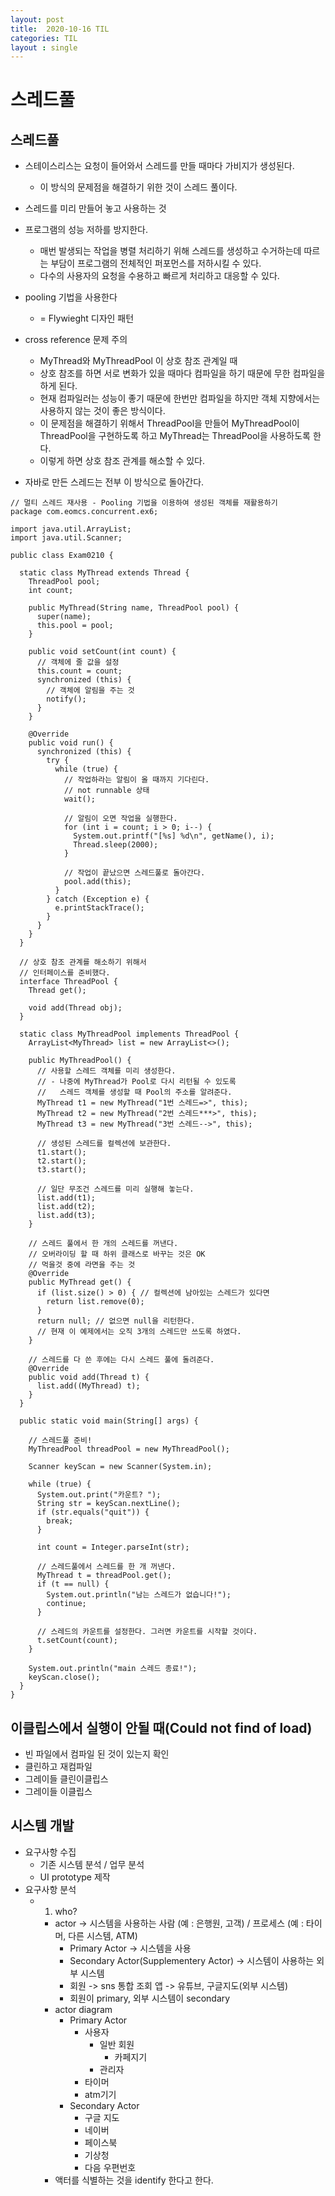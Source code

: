 ```yaml
---
layout: post
title:  2020-10-16 TIL
categories: TIL
layout : single
---
```


# 스레드풀

## 스레드풀
- 스테이스리스는 요청이 들어와서 스레드를 만들 때마다 가비지가 생성된다.
    - 이 방식의 문제점을 해결하기 위한 것이 스레드 풀이다.
- 스레드를 미리 만들어 놓고 사용하는 것
- 프로그램의 성능 저하를 방지한다.
    - 매번 발생되는 작업을 병렬 처리하기 위해 스레드를 생성하고 수거하는데 따르는 부담이 프로그램의 전체적인 퍼포먼스를 저하시킬 수 있다.
    - 다수의 사용자의 요청을 수용하고 빠르게 처리하고 대응할 수 있다.
- pooling 기법을 사용한다
    - = Flywieght 디자인 패턴

- cross reference 문제 주의
    - MyThread와 MyThreadPool 이 상호 참조 관계일 때
    - 상호 참조를 하면 서로 변화가 있을 때마다 컴파일을 하기 때문에 무한 컴파일을 하게 된다.
    - 현재 컴파일러는 성능이 좋기 때문에 한번만 컴파일을 하지만 객체 지향에서는 사용하지 않는 것이 좋은 방식이다.
    - 이 문제점을 해결하기 위해서 ThreadPool을 만들어 MyThreadPool이 ThreadPool을 구현하도록 하고 MyThread는 ThreadPool을 사용하도록 한다. 
    - 이렇게 하면 상호 참조 관계를 해소할 수 있다.

- 자바로 만든 스레드는 전부 이 방식으로 돌아간다.

```
// 멀티 스레드 재사용 - Pooling 기법을 이용하여 생성된 객체를 재활용하기
package com.eomcs.concurrent.ex6;

import java.util.ArrayList;
import java.util.Scanner;

public class Exam0210 {

  static class MyThread extends Thread {
    ThreadPool pool;
    int count;

    public MyThread(String name, ThreadPool pool) {
      super(name);
      this.pool = pool;
    }

    public void setCount(int count) {
      // 객체에 줄 값을 설정
      this.count = count;
      synchronized (this) {
        // 객체에 알림을 주는 것
        notify();
      }
    }

    @Override
    public void run() {
      synchronized (this) {
        try {
          while (true) {
            // 작업하라는 알림이 올 때까지 기다린다.
            // not runnable 상태
            wait();

            // 알림이 오면 작업을 실행한다.
            for (int i = count; i > 0; i--) {
              System.out.printf("[%s] %d\n", getName(), i);
              Thread.sleep(2000);
            }

            // 작업이 끝났으면 스레드풀로 돌아간다.
            pool.add(this);
          }
        } catch (Exception e) {
          e.printStackTrace();
        }
      }
    }
  }

  // 상호 참조 관계를 해소하기 위해서
  // 인터페이스를 준비했다.
  interface ThreadPool {
    Thread get();

    void add(Thread obj);
  }

  static class MyThreadPool implements ThreadPool {
    ArrayList<MyThread> list = new ArrayList<>();

    public MyThreadPool() {
      // 사용할 스레드 객체를 미리 생성한다.
      // - 나중에 MyThread가 Pool로 다시 리턴될 수 있도록
      //   스레드 객체를 생성할 때 Pool의 주소를 알려준다.
      MyThread t1 = new MyThread("1번 스레드=>", this);
      MyThread t2 = new MyThread("2번 스레드***>", this);
      MyThread t3 = new MyThread("3번 스레드-->", this);

      // 생성된 스레드를 컬렉션에 보관한다.
      t1.start();
      t2.start();
      t3.start();

      // 일단 무조건 스레드를 미리 실행해 놓는다.
      list.add(t1);
      list.add(t2);
      list.add(t3);
    }

    // 스레드 풀에서 한 개의 스레드를 꺼낸다.
    // 오버라이딩 할 때 하위 클래스로 바꾸는 것은 OK
    // 먹을것 중에 라면을 주는 것
    @Override
    public MyThread get() {
      if (list.size() > 0) { // 컬렉션에 남아있는 스레드가 있다면
        return list.remove(0);
      }
      return null; // 없으면 null을 리턴한다.
      // 현재 이 예제에서는 오직 3개의 스레드만 쓰도록 하였다.
    }

    // 스레드를 다 쓴 후에는 다시 스레드 풀에 돌려준다.
    @Override
    public void add(Thread t) {
      list.add((MyThread) t);
    }
  }

  public static void main(String[] args) {

    // 스레드풀 준비!
    MyThreadPool threadPool = new MyThreadPool();

    Scanner keyScan = new Scanner(System.in);

    while (true) {
      System.out.print("카운트? ");
      String str = keyScan.nextLine();
      if (str.equals("quit")) {
        break;
      }

      int count = Integer.parseInt(str);

      // 스레드풀에서 스레드를 한 개 꺼낸다.
      MyThread t = threadPool.get();
      if (t == null) {
        System.out.println("남는 스레드가 없습니다!");
        continue;
      }

      // 스레드의 카운트를 설정한다. 그러면 카운트를 시작할 것이다.
      t.setCount(count);
    }

    System.out.println("main 스레드 종료!");
    keyScan.close();
  }
}
```

## 이클립스에서 실행이 안될 때(Could not find of load)
- 빈 파일에서 컴파일 된 것이 있는지 확인
- 클린하고 재컴파일
- 그레이들 클린이클립스
- 그레이들 이클립스

## 시스템 개발
- 요구사항 수집
  - 기존 시스템 분석 / 업무 분석
  - UI prototype 제작
- 요구사항 분석
  - 1) who?
    - actor -> 시스템을 사용하는 사람 (예 : 은행원, 고객) / 프로세스 (예 : 타이머, 다른 시스템, ATM)
      - Primary Actor -> 시스템을 사용
      - Secondary Actor(Supplementery Actor) -> 시스템이 사용하는 외부 시스템
      - 회원 -> sns 통합 조회 앱 -> 유튜브, 구글지도(외부 시스템)
      - 회원이 primary, 외부 시스템이 secondary
    - actor diagram
      - Primary Actor
        - 사용자
          - 일반 회원
            - 카페지기
          - 관리자
        - 타이머
        - atm기기
      - Secondary Actor
        - 구글 지도
        - 네이버
        - 페이스북
        - 기상청
        - 다음 우편번호
    - 액터를 식별하는 것을 identify 한다고 한다.




